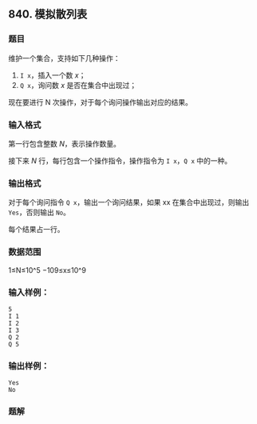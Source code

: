 ## 840. 模拟散列表 

### 题目

维护一个集合，支持如下几种操作：

1. `I x`，插入一个数 *x*；
2. `Q x`，询问数 *x* 是否在集合中出现过；

现在要进行 N 次操作，对于每个询问操作输出对应的结果。

### 输入格式

第一行包含整数 *N*，表示操作数量。

接下来 *N* 行，每行包含一个操作指令，操作指令为 `I x`，`Q x` 中的一种。

### 输出格式

对于每个询问指令 `Q x`，输出一个询问结果，如果 xx 在集合中出现过，则输出 `Yes`，否则输出 `No`。

每个结果占一行。

### 数据范围

1≤N≤10^5
−109≤x≤10^9

### 输入样例：

```
5
I 1
I 2
I 3
Q 2
Q 5
```

### 输出样例：

```
Yes
No
```

### 题解

